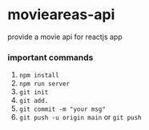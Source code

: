 
# movieareas-api

provide a movie api for reactjs app

### important commands

1. `npm install`
2. `npm run server`
3. `git init`
4. `git add.`
5. `git commit -m "your msg"`
6. `git push -u origin main` or `git push`